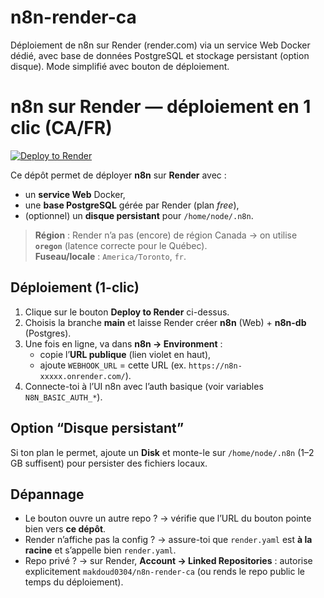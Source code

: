 # n8n-render-ca
Déploiement de n8n sur Render (render.com) via un service Web Docker dédié, avec base de données PostgreSQL et stockage persistant (option disque). Mode simplifié avec bouton de déploiement.


# n8n sur Render — déploiement en 1 clic (CA/FR)

[![Deploy to Render](https://render.com/images/deploy-to-render-button.svg)](https://render.com/deploy?repo=https://github.com/makdoud0304/n8n-render-ca)

Ce dépôt permet de déployer **n8n** sur **Render** avec :
- un **service Web** Docker,
- une **base PostgreSQL** gérée par Render (plan *free*),
- (optionnel) un **disque persistant** pour `/home/node/.n8n`.

> **Région** : Render n’a pas (encore) de région Canada → on utilise **`oregon`** (latence correcte pour le Québec).  
> **Fuseau/locale** : `America/Toronto`, `fr`.

## Déploiement (1-clic)
1. Clique sur le bouton **Deploy to Render** ci-dessus.
2. Choisis la branche **main** et laisse Render créer **n8n** (Web) + **n8n-db** (Postgres).
3. Une fois en ligne, va dans **n8n → Environment** :
   - copie l’**URL publique** (lien violet en haut),
   - ajoute `WEBHOOK_URL` = cette URL (ex. `https://n8n-xxxxx.onrender.com/`).
4. Connecte-toi à l’UI n8n avec l’auth basique (voir variables `N8N_BASIC_AUTH_*`).

## Option “Disque persistant”
Si ton plan le permet, ajoute un **Disk** et monte-le sur `/home/node/.n8n` (1–2 GB suffisent) pour persister des fichiers locaux.

## Dépannage
- Le bouton ouvre un autre repo ? → vérifie que l’URL du bouton pointe bien vers **ce dépôt**.
- Render n’affiche pas la config ? → assure-toi que `render.yaml` est **à la racine** et s’appelle bien `render.yaml`.
- Repo privé ? → sur Render, **Account → Linked Repositories** : autorise explicitement `makdoud0304/n8n-render-ca` (ou rends le repo public le temps du déploiement).

